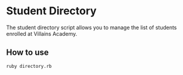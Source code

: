 # Student Directory

The student directory script allows you to manage the list of students enrolled at Villains Academy. 

## How to use ##

```shell 
ruby directory.rb
```